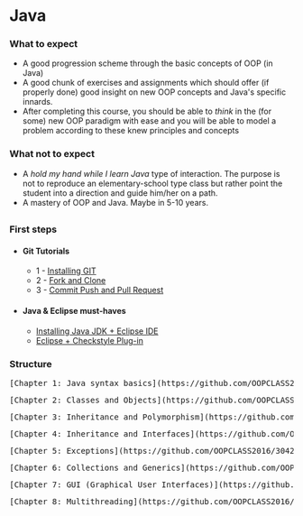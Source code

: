 # Java

### What to expect
- A good progression scheme through the basic concepts of OOP (in Java)
- A good chunk of exercises and assignments which should offer (if properly done) good insight on new OOP concepts and Java's specific innards.
- After completing this course, you should be able to *think* in the (for some) new OOP paradigm with ease and you will be able to model a problem according to these knew principles and concepts


### What not to expect
- A *hold my hand while I learn Java* type of interaction. The purpose is not to reproduce an elementary-school type class but rather point the student into a direction and guide him/her on a path.
- A mastery of OOP and Java. Maybe in 5-10 years.

##


### First steps

- #### Git Tutorials
    * 1 - [Installing GIT](https://www.youtube.com/watch?v=4ZNYfbXnpXQ&list=PLxDrAnoepRN2OXJ4boGqPF0LIADjWGqe7&index=1)
    * 2 - [Fork and Clone](https://www.youtube.com/watch?v=mJQAfbARvMI&index=2&list=PLxDrAnoepRN2OXJ4boGqPF0LIADjWGqe7)
    * 3 - [Commit Push and Pull Request](https://www.youtube.com/watch?v=nPq0yClIDhM&index=3&list=PLxDrAnoepRN2OXJ4boGqPF0LIADjWGqe7)
   
- #### Java & Eclipse must-haves
    * [Installing Java JDK + Eclipse IDE](https://www.youtube.com/watch?v=CPGKMDvCUN4)
    * [Eclipse + Checkstyle Plug-in](https://www.youtube.com/watch?v=xPYOwSmmRrQ)

### Structure
 <pre>
[Chapter 1: Java syntax basics](https://github.com/OOPCLASS2016/30425/tree/master/Resources/Content/Chapter%201%20-%20Basics)
</pre>
 <pre>
[Chapter 2: Classes and Objects](https://github.com/OOPCLASS2016/30425/tree/master/Resources/Content/Chapter%202%20-%20Classes%20and%20Objects)
</pre>

 <pre>
[Chapter 3: Inheritance and Polymorphism](https://github.com/OOPCLASS2016/30425/tree/master/Resources/Content/Chapter%203%20-%20Inheritance%20and%20Polymorphism) 
</pre>

 <pre>
[Chapter 4: Inheritance and Interfaces](https://github.com/OOPCLASS2016/30425/tree/master/Resources/Content/Chapter%204%20-%20Inheritance%20and%20Interfaces)
</pre>

 <pre>
[Chapter 5: Exceptions](https://github.com/OOPCLASS2016/30425/tree/master/Resources/Content/Chapter%205%20-%20Exceptions) 
</pre>

 <pre>
[Chapter 6: Collections and Generics](https://github.com/OOPCLASS2016/30425/tree/master/Resources/Content/Chapter%206%20-%20Collections%20and%20Generics)
</pre>

 <pre>
[Chapter 7: GUI (Graphical User Interfaces)](https://github.com/OOPCLASS2016/30425/tree/master/Resources/Content/Chapter%207%20-%20GUI)
</pre>

 <pre>
[Chapter 8: Multithreading](https://github.com/OOPCLASS2016/30425/tree/master/Resources/Content/Chapter%208%20-%20Multithreading)
</pre>

##
